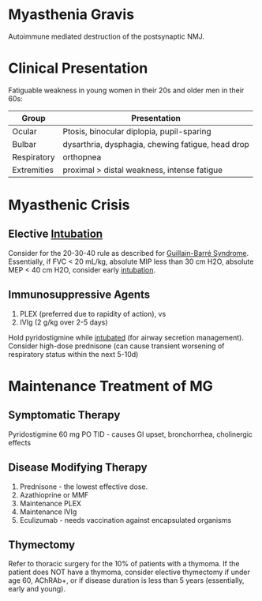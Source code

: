 # Myasthenia Gravis
Autoimmune mediated destruction of the postsynaptic NMJ.

# Clinical Presentation
Fatiguable weakness in young women in their 20s and older men in their 60s:

| Group       | Presentation                                      |
| ----------- | ------------------------------------------------- |
| Ocular      | Ptosis, binocular diplopia, pupil-sparing         |
| Bulbar      | dysarthria, dysphagia, chewing fatigue, head drop |
| Respiratory | orthopnea                                         |
| Extremities | proximal > distal weakness, intense fatigue       |

# Myasthenic Crisis
## Elective [Intubation](../../Critical%20Care/Procedures/Intubation.md)
Consider for the 20-30-40 rule as described for [Guillain-Barré Syndrome](Guillain-Barré%20Syndrome.md). Essentially, if FVC < 20 mL/kg, absolute MIP less than 30 cm H2O, absolute MEP < 40 cm H2O, consider early [intubation](../../Critical%20Care/Procedures/Intubation.md).

## Immunosuppressive Agents
1. PLEX (preferred due to rapidity of action), vs
2. IVIg (2 g/kg over 2-5 days)

Hold pyridostigmine while [intubated](../../Critical%20Care/Procedures/Intubation.md) (for airway secretion management).
Consider high-dose prednisone (can cause transient worsening of respiratory status within the next 5-10d)

# Maintenance Treatment of MG
## Symptomatic Therapy
Pyridostigmine 60 mg PO TID - causes GI upset, bronchorrhea, cholinergic effects

## Disease Modifying Therapy
1. Prednisone - the lowest effective dose.
2. Azathioprine or MMF
3. Maintenance PLEX
4. Maintenance IVIg
5. Eculizumab - needs vaccination against encapsulated organisms

## Thymectomy
Refer to thoracic surgery for the 10% of patients with a thymoma.
If the patient does NOT have a thymoma, consider elective thymectomy if under age 60, AChRAb+, or if disease duration is less than 5 years (essentially, early and young).